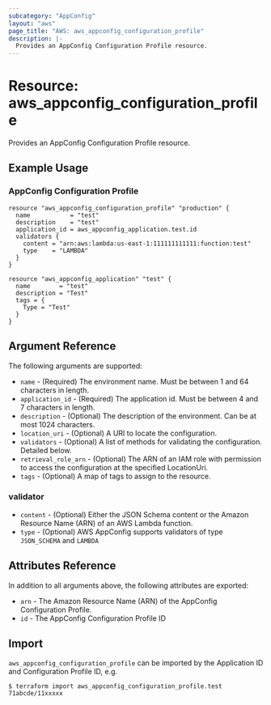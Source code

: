 ```yaml
---
subcategory: "AppConfig"
layout: "aws"
page_title: "AWS: aws_appconfig_configuration_profile"
description: |-
  Provides an AppConfig Configuration Profile resource.
---
```


# Resource: aws_appconfig_configuration_profile

Provides an AppConfig Configuration Profile resource.

## Example Usage

### AppConfig Configuration Profile

```hcl
resource "aws_appconfig_configuration_profile" "production" {
  name           = "test"
  description    = "test"
  application_id = aws_appconfig_application.test.id
  validators {
    content = "arn:aws:lambda:us-east-1:111111111111:function:test"
    type    = "LAMBDA"
  }
}

resource "aws_appconfig_application" "test" {
  name        = "test"
  description = "Test"
  tags = {
    Type = "Test"
  }
}
```

## Argument Reference

The following arguments are supported:

- `name` - (Required) The environment name. Must be between 1 and 64 characters in length.
- `application_id` - (Required) The application id. Must be between 4 and 7 characters in length.
- `description` - (Optional) The description of the environment. Can be at most 1024 characters.
- `location_uri` - (Optional) A URI to locate the configuration.
- `validators` - (Optional) A list of methods for validating the configuration. Detailed below.
- `retrieval_role_arn` - (Optional) The ARN of an IAM role with permission to access the configuration at the specified LocationUri.
- `tags` - (Optional) A map of tags to assign to the resource.

### validator

- `content` - (Optional) Either the JSON Schema content or the Amazon Resource Name (ARN) of an AWS Lambda function.
- `type` - (Optional) AWS AppConfig supports validators of type `JSON_SCHEMA` and `LAMBDA`

## Attributes Reference

In addition to all arguments above, the following attributes are exported:

- `arn` - The Amazon Resource Name (ARN) of the AppConfig Configuration Profile.
- `id` - The AppConfig Configuration Profile ID

## Import

`aws_appconfig_configuration_profile` can be imported by the Application ID and Configuration Profile ID, e.g.

```
$ terraform import aws_appconfig_configuration_profile.test 71abcde/11xxxxx
```
